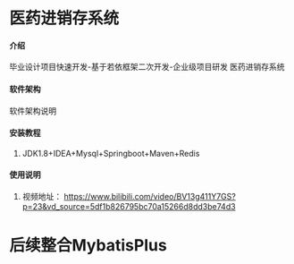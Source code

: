 # 医药进销存系统

#### 介绍
毕业设计项目快速开发-基于若依框架二次开发-企业级项目研发 医药进销存系统

#### 软件架构
软件架构说明

#### 安装教程
1.  JDK1.8+IDEA+Mysql+Springboot+Maven+Redis

#### 使用说明

1. 视频地址： https://www.bilibili.com/video/BV13g411Y7GS?p=23&vd_source=5df1b826795bc70a15266d8dd3be74d3

# 后续整合MybatisPlus

